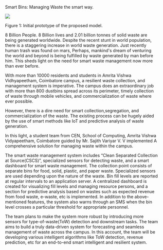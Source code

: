 ﻿Smart Bins: Managing Waste the smart way.

![](Aspose.Words.4a5e5949-f9f9-4bd4-8eee-02305a3f0ea1.001.png)

Figure 1: Initial prototype of the proposed model. 

8 Billion People. 8 Billion lives and 2.01 billion tonnes of solid waste are being generated worldwide. Despite the recent stunt in world population, there is a staggering increase in world waste generation. Just recently human trash was found on mars, Perhaps,  mankind's dream of venturing the world and beyond is being fulfilled by waste generated by man before him. This sheds light on the need for smart waste management now more than ever before. 

With more than 10000 residents and students in Amrita Vishwa Vidhyapeetham, Coimbatore campus, a resilient waste collection, and management system is imperative. The campus does an extraordinary job with more than 800 dustbins spread across its perimeter, timely collection of waste through mobile vehicles, and commercialization of waste where ever possible. 

However, there is a dire need for smart collection,segregation, and commercialization of the waste. The existing process can be hugely aided by the use of smart methods like IoT and predictive analysis of waste generation. 

In this light, a  student team from CEN, School of Computing, Amrita Vishwa Vidyapeetham, Coimbatore guided by Mr. Sajith Variyar V. V implemented A comprehensive solution for managing waste within the campus.

The smart waste management system includes “Clean Separated Collection at Source(CSCS)”, specialized sensors for detecting waste, and a smart dashboard for smart waste management. The collection point consists of separate bins for food, solid, plastic, and paper waste. Specialized sensors are used depending upon the nature of the waste. Bin fill levels are reported at regular intervals to an application server. A centralized dashboard is created for visualizing fill levels and managing resource persons, and a section for predictive analysis based on wastes such as expected revenue from food waste, e-waste, etc is implemented. In addition to the above-mentioned features, the system also warns through an SMS when the bin level crosses a particular threshold for appropriate personnel. 

The team plans to make the system more robust by introducing more sensors for type-of-waste(ToW) detection and downstream tasks. The team aims to build a truly data-driven system for forecasting and seamless management of waste across the campus.  In this account, the team will be developing various intelligent algorithms like ToW detection, revenue prediction, etc for an end-to-end smart intelligent and resilient system.
